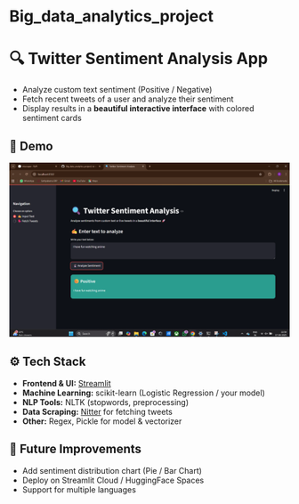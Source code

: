 # Big_data_analytics_project

# 🔍 Twitter Sentiment Analysis App

- Analyze custom text sentiment (Positive / Negative)
- Fetch recent tweets of a user and analyze their sentiment
- Display results in a **beautiful interactive interface** with colored sentiment cards 

## 📸 Demo

![App Screenshot](https://github.com/Reshmagvs/Big_data_analytics_project/blob/main/p2.png)

## ⚙️ Tech Stack

- **Frontend & UI:** [Streamlit](https://streamlit.io)  
- **Machine Learning:** scikit-learn (Logistic Regression / your model)  
- **NLP Tools:** NLTK (stopwords, preprocessing)  
- **Data Scraping:** [Nitter](https://github.com/pszemraj/ntscraper) for fetching tweets  
- **Other:** Regex, Pickle for model & vectorizer  

## 🔮 Future Improvements

- Add sentiment distribution chart (Pie / Bar Chart)
- Deploy on Streamlit Cloud / HuggingFace Spaces
- Support for multiple languages
